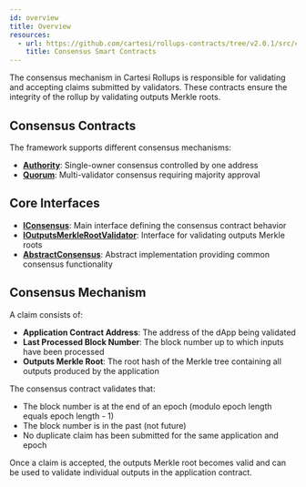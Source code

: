 ```yaml
---
id: overview
title: Overview
resources:
  - url: https://github.com/cartesi/rollups-contracts/tree/v2.0.1/src/consensus
    title: Consensus Smart Contracts
---
```


The consensus mechanism in Cartesi Rollups is responsible for validating and accepting claims submitted by validators. These contracts ensure the integrity of the rollup by validating outputs Merkle roots.

## Consensus Contracts

The framework supports different consensus mechanisms:

- **[Authority](./authority/authority.md)**: Single-owner consensus controlled by one address
- **[Quorum](./quorum/quorum.md)**: Multi-validator consensus requiring majority approval

## Core Interfaces

- **[IConsensus](./iconsensus.md)**: Main interface defining the consensus contract behavior
- **[IOutputsMerkleRootValidator](./ioutputsmerklerootvalidator.md)**: Interface for validating outputs Merkle roots
- **[AbstractConsensus](./abstractconsensus.md)**: Abstract implementation providing common consensus functionality

## Consensus Mechanism

A claim consists of:

- **Application Contract Address**: The address of the dApp being validated
- **Last Processed Block Number**: The block number up to which inputs have been processed
- **Outputs Merkle Root**: The root hash of the Merkle tree containing all outputs produced by the application

The consensus contract validates that:
- The block number is at the end of an epoch (modulo epoch length equals epoch length - 1)
- The block number is in the past (not future)
- No duplicate claim has been submitted for the same application and epoch

Once a claim is accepted, the outputs Merkle root becomes valid and can be used to validate individual outputs in the application contract.


